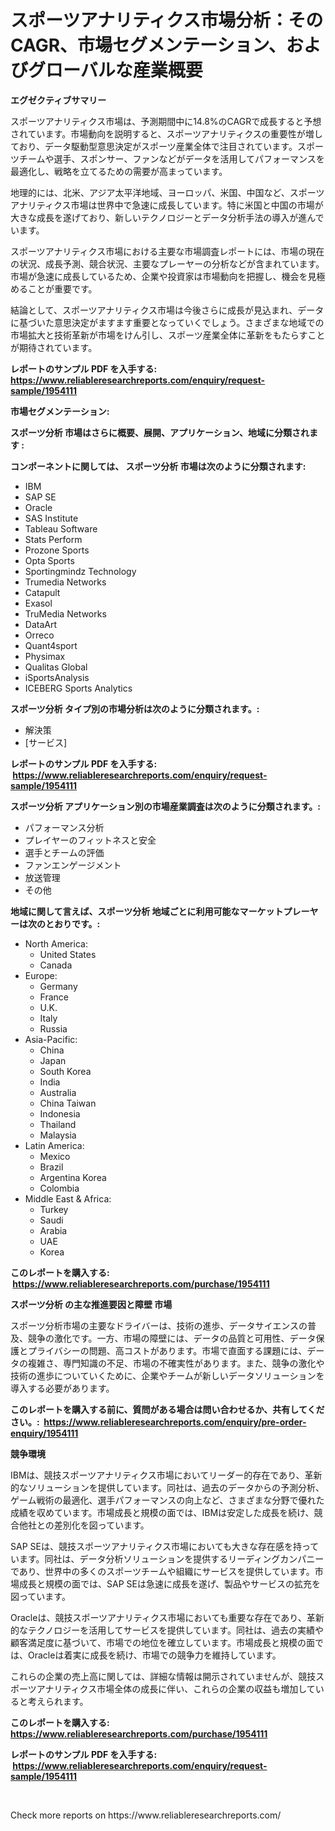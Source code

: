 <p><h1>スポーツアナリティクス市場分析：そのCAGR、市場セグメンテーション、およびグローバルな産業概要</h1></p><p><strong>エグゼクティブサマリー</strong></p>
<p><p>スポーツアナリティクス市場は、予測期間中に14.8%のCAGRで成長すると予想されています。市場動向を説明すると、スポーツアナリティクスの重要性が増しており、データ駆動型意思決定がスポーツ産業全体で注目されています。スポーツチームや選手、スポンサー、ファンなどがデータを活用してパフォーマンスを最適化し、戦略を立てるための需要が高まっています。</p><p>地理的には、北米、アジア太平洋地域、ヨーロッパ、米国、中国など、スポーツアナリティクス市場は世界中で急速に成長しています。特に米国と中国の市場が大きな成長を遂げており、新しいテクノロジーとデータ分析手法の導入が進んでいます。</p><p>スポーツアナリティクス市場における主要な市場調査レポートには、市場の現在の状況、成長予測、競合状況、主要なプレーヤーの分析などが含まれています。市場が急速に成長しているため、企業や投資家は市場動向を把握し、機会を見極めることが重要です。</p><p>結論として、スポーツアナリティクス市場は今後さらに成長が見込まれ、データに基づいた意思決定がますます重要となっていくでしょう。さまざまな地域での市場拡大と技術革新が市場をけん引し、スポーツ産業全体に革新をもたらすことが期待されています。</p></p>
<p><strong>レポートのサンプル PDF を入手する: <a href="https://www.reliableresearchreports.com/enquiry/request-sample/1954111">https://www.reliableresearchreports.com/enquiry/request-sample/1954111</a></strong></p>
<p><strong>市場セグメンテーション:</strong></p>
<p><strong> スポーツ分析 市場はさらに概要、展開、アプリケーション、地域に分類されます :</strong></p>
<p><strong>コンポーネントに関しては、 スポーツ分析 市場は次のように分類されます: &nbsp;</strong></p>
<p><ul><li>IBM</li><li>SAP SE</li><li>Oracle</li><li>SAS Institute</li><li>Tableau Software</li><li>Stats Perform</li><li>Prozone Sports</li><li>Opta Sports</li><li>Sportingmindz Technology</li><li>Trumedia Networks</li><li>Catapult</li><li>Exasol</li><li>TruMedia Networks</li><li>DataArt</li><li>Orreco</li><li>Quant4sport</li><li>Physimax</li><li>Qualitas Global</li><li>iSportsAnalysis</li><li>ICEBERG Sports Analytics</li></ul></p>
<p><strong> スポーツ分析 タイプ別の市場分析は次のように分類されます。:</strong></p>
<p><ul><li>解決策</li><li>[サービス]</li></ul></p>
<p><strong>レポートのサンプル PDF を入手する: &nbsp;<a href="https://www.reliableresearchreports.com/enquiry/request-sample/1954111">https://www.reliableresearchreports.com/enquiry/request-sample/1954111</a></strong></p>
<p><strong> スポーツ分析 アプリケーション別の市場産業調査は次のように分類されます。:</strong></p>
<p><ul><li>パフォーマンス分析</li><li>プレイヤーのフィットネスと安全</li><li>選手とチームの評価</li><li>ファンエンゲージメント</li><li>放送管理</li><li>その他</li></ul></p>
<p><strong>地域に関して言えば、スポーツ分析 地域ごとに利用可能なマーケットプレーヤーは次のとおりです。:</strong></p>
<p><ul>
    <li>
        North America:
        <ul>
            <li>United States</li>
            <li>Canada</li>
        </ul>
    </li>
    <li>
        Europe:
        <ul>
            <li>Germany</li>
            <li>France</li>
            <li>U.K.</li>
            <li>Italy</li>
            <li>Russia</li>
        </ul>
    </li>
    <li>
        Asia-Pacific:
        <ul>
            <li>China</li>
            <li>Japan</li>
            <li>South Korea</li>
            <li>India</li>
            <li>Australia</li>
            <li>China Taiwan</li>
            <li>Indonesia</li>
            <li>Thailand</li>
            <li>Malaysia</li>
        </ul>
    </li>
    <li>
        Latin America:
        <ul>
            <li>Mexico</li>
            <li>Brazil</li>
            <li>Argentina Korea</li>
            <li>Colombia</li>
        </ul>
    </li>
    <li>
        Middle East & Africa:
        <ul>
            <li>Turkey</li>
            <li>Saudi</li>
            <li>Arabia</li>
            <li>UAE</li>
            <li>Korea</li>
        </ul>
    </li>
    </ul></p>
<p><strong>このレポートを購入する: &nbsp;<a href="https://www.reliableresearchreports.com/purchase/1954111">https://www.reliableresearchreports.com/purchase/1954111</a></strong></p>
<p><strong>スポーツ分析 の主な推進要因と障壁 市場</strong></p>
<p><p>スポーツ分析市場の主要なドライバーは、技術の進歩、データサイエンスの普及、競争の激化です。一方、市場の障壁には、データの品質と可用性、データ保護とプライバシーの問題、高コストがあります。市場で直面する課題には、データの複雑さ、専門知識の不足、市場の不確実性があります。また、競争の激化や技術の進歩についていくために、企業やチームが新しいデータソリューションを導入する必要があります。</p></p>
<p><strong>このレポートを購入する前に、質問がある場合は問い合わせるか、共有してください。:&nbsp; <a href="https://www.reliableresearchreports.com/enquiry/pre-order-enquiry/1954111">https://www.reliableresearchreports.com/enquiry/pre-order-enquiry/1954111</a></strong></p>
<p><strong>競争環境</strong></p>
<p><p>IBMは、競技スポーツアナリティクス市場においてリーダー的存在であり、革新的なソリューションを提供しています。同社は、過去のデータからの予測分析、ゲーム戦術の最適化、選手パフォーマンスの向上など、さまざまな分野で優れた成績を収めています。市場成長と規模の面では、IBMは安定した成長を続け、競合他社との差別化を図っています。</p><p>SAP SEは、競技スポーツアナリティクス市場においても大きな存在感を持っています。同社は、データ分析ソリューションを提供するリーディングカンパニーであり、世界中の多くのスポーツチームや組織にサービスを提供しています。市場成長と規模の面では、SAP SEは急速に成長を遂げ、製品やサービスの拡充を図っています。</p><p>Oracleは、競技スポーツアナリティクス市場においても重要な存在であり、革新的なテクノロジーを活用してサービスを提供しています。同社は、過去の実績や顧客満足度に基づいて、市場での地位を確立しています。市場成長と規模の面では、Oracleは着実に成長を続け、市場での競争力を維持しています。</p><p>これらの企業の売上高に関しては、詳細な情報は開示されていませんが、競技スポーツアナリティクス市場全体の成長に伴い、これらの企業の収益も増加していると考えられます。</p></p>
<p><strong>このレポートを購入する: &nbsp; <a href="https://www.reliableresearchreports.com/purchase/1954111">https://www.reliableresearchreports.com/purchase/1954111</a></strong></p>
<p><strong>レポートのサンプル PDF を入手する: &nbsp;<a href="https://www.reliableresearchreports.com/enquiry/request-sample/1954111">https://www.reliableresearchreports.com/enquiry/request-sample/1954111</a></strong><strong></strong></p>
<p>&nbsp;</p>
<p>Check more reports on https://www.reliableresearchreports.com/</p>